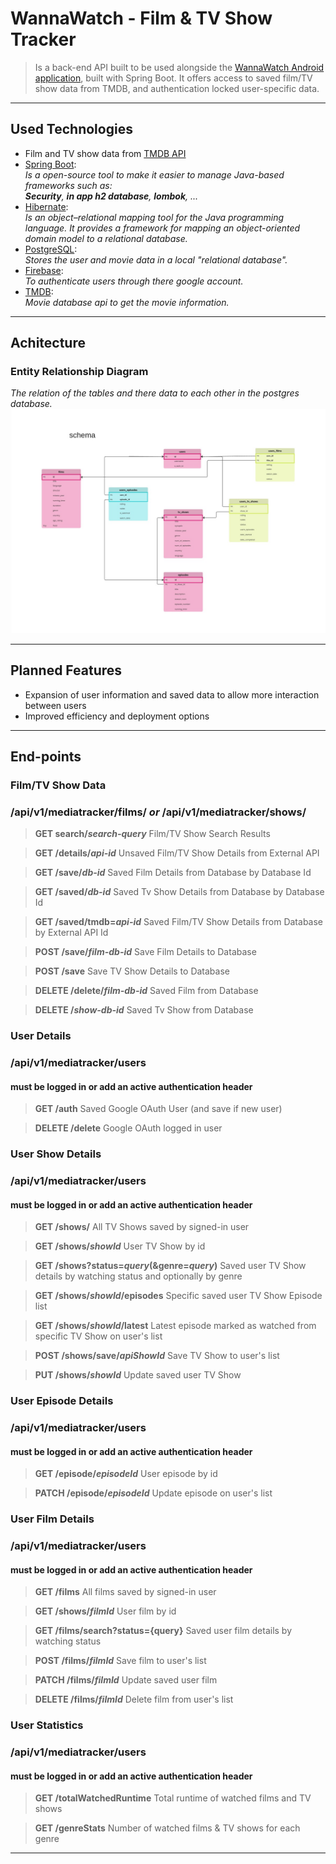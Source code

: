 # WannaWatch - Film & TV Show Tracker

>Is a back-end API built to be used alongside the [WannaWatch Android application](https://github.com/dsciocan/media-tracker-front), built with Spring Boot. 
> It offers access to saved film/TV show data from TMDB, and authentication locked user-specific data.  

---


## Used Technologies

- Film and TV show data from [TMDB API](https://developer.themoviedb.org/reference/intro/getting-started)
- [Spring Boot](https://spring.io/projects/spring-boot):  
  *Is a open-source tool to make it easier to manage Java-based frameworks such as:  
  **Security**, **in app h2 database**, **lombok**, ...*
- [Hibernate](https://hibernate.org/):  
  *Is an object–relational mapping tool for the Java programming language. It provides a framework for mapping an object-oriented domain model to a relational database.*
- [PostgreSQL](https://www.postgresql.org/):  
  *Stores the user and movie data in a local "relational database".*
- [Firebase](https://firebase.google.com/):  
  *To authenticate users through there google account.*
- [TMDB](https://developer.themoviedb.org/docs/getting-started):  
  *Movie database api to get the movie information.*


--- 

## Achitecture

### Entity Relationship Diagram
*The relation of the tables and there data to each other in the postgres database.*
![Entity Relationship Diagram](./img/Entity_Relationship_Diagram.jpg)


---
## Planned Features
- Expansion of user information and saved data to allow more interaction between users
- Improved efficiency and deployment options

---

## End-points

### Film/TV Show Data
### /api/v1/mediatracker/films/ *or* /api/v1/mediatracker/shows/
> **GET search/*search-query*** Film/TV Show Search Results

> **GET /details/*api-id*** Unsaved Film/TV Show Details from External API

> **GET /save/*db-id*** Saved Film Details from Database by Database Id

> **GET /saved/*db-id*** Saved Tv Show Details from Database by Database Id

> **GET /saved/tmdb=*api-id*** Saved Film/TV Show Details from Database by External API Id

> **POST /save/*film-db-id*** Save Film Details to Database

> **POST /save** Save TV Show Details to Database

> **DELETE /delete/*film-db-id*** Saved Film from Database

> **DELETE /*show-db-id*** Saved Tv Show from Database


### User Details
### /api/v1/mediatracker/users
#### must be logged in or add an active authentication header

> **GET /auth** Saved Google OAuth User (and save if new user)

> **DELETE /delete** Google OAuth logged in user

### User Show Details
### /api/v1/mediatracker/users
#### must be logged in or add an active authentication header

> **GET /shows/** All TV Shows saved by signed-in user

> **GET /shows/*showId*** User TV Show by id

> **GET /shows?status=*query*(&genre=*query*)** Saved user TV Show details by watching status and optionally by genre

> **GET /shows/*showId*/episodes** Specific saved user TV Show Episode list

> **GET /shows/*showId*/latest** Latest episode marked as watched from specific TV Show on user's list

> **POST /shows/save/*apiShowId*** Save TV Show to user's list

> **PUT /shows/*showId*** Update saved user TV Show


### User Episode Details
### /api/v1/mediatracker/users
#### must be logged in or add an active authentication header

> **GET /episode/*episodeId*** User episode by id

> **PATCH /episode/*episodeId*** Update episode on user's list


### User Film Details
### /api/v1/mediatracker/users
#### must be logged in or add an active authentication header

> **GET /films** All films saved by signed-in user

> **GET /shows/*filmId*** User film by id

> **GET /films/search?status={query}** Saved user film details by watching status

> **POST /films/*filmId*** Save film to user's list

> **PATCH /films/*filmId*** Update saved user film

> **DELETE /films/*filmId*** Delete film from user's list


### User Statistics
### /api/v1/mediatracker/users
#### must be logged in or add an active authentication header

> **GET /totalWatchedRuntime** Total runtime of watched films and TV shows

> **GET /genreStats** Number of watched films & TV shows for each genre

---
